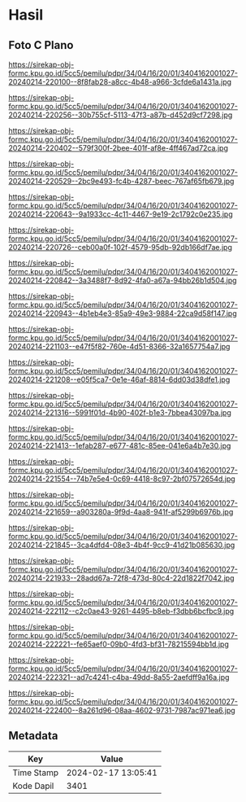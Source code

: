 # Hasil

## Foto C Plano

https://sirekap-obj-formc.kpu.go.id/5cc5/pemilu/pdpr/34/04/16/20/01/3404162001027-20240214-220100--8f8fab28-a8cc-4b48-a966-3cfde6a1431a.jpg

https://sirekap-obj-formc.kpu.go.id/5cc5/pemilu/pdpr/34/04/16/20/01/3404162001027-20240214-220256--30b755cf-5113-47f3-a87b-d452d9cf7298.jpg

https://sirekap-obj-formc.kpu.go.id/5cc5/pemilu/pdpr/34/04/16/20/01/3404162001027-20240214-220402--579f300f-2bee-401f-af8e-4ff467ad72ca.jpg

https://sirekap-obj-formc.kpu.go.id/5cc5/pemilu/pdpr/34/04/16/20/01/3404162001027-20240214-220529--2bc9e493-fc4b-4287-beec-767af65fb679.jpg

https://sirekap-obj-formc.kpu.go.id/5cc5/pemilu/pdpr/34/04/16/20/01/3404162001027-20240214-220643--9a1933cc-4c11-4467-9e19-2c1792c0e235.jpg

https://sirekap-obj-formc.kpu.go.id/5cc5/pemilu/pdpr/34/04/16/20/01/3404162001027-20240214-220726--ceb00a0f-102f-4579-95db-92db166df7ae.jpg

https://sirekap-obj-formc.kpu.go.id/5cc5/pemilu/pdpr/34/04/16/20/01/3404162001027-20240214-220842--3a3488f7-8d92-4fa0-a67a-94bb26b1d504.jpg

https://sirekap-obj-formc.kpu.go.id/5cc5/pemilu/pdpr/34/04/16/20/01/3404162001027-20240214-220943--4b1eb4e3-85a9-49e3-9884-22ca9d58f147.jpg

https://sirekap-obj-formc.kpu.go.id/5cc5/pemilu/pdpr/34/04/16/20/01/3404162001027-20240214-221103--e47f5f82-760e-4d51-8366-32a1657754a7.jpg

https://sirekap-obj-formc.kpu.go.id/5cc5/pemilu/pdpr/34/04/16/20/01/3404162001027-20240214-221208--e05f5ca7-0e1e-46af-8814-6dd03d38dfe1.jpg

https://sirekap-obj-formc.kpu.go.id/5cc5/pemilu/pdpr/34/04/16/20/01/3404162001027-20240214-221316--5991f01d-4b90-402f-b1e3-7bbea43097ba.jpg

https://sirekap-obj-formc.kpu.go.id/5cc5/pemilu/pdpr/34/04/16/20/01/3404162001027-20240214-221413--1efab287-e677-481c-85ee-041e6a4b7e30.jpg

https://sirekap-obj-formc.kpu.go.id/5cc5/pemilu/pdpr/34/04/16/20/01/3404162001027-20240214-221554--74b7e5e4-0c69-4418-8c97-2bf07572654d.jpg

https://sirekap-obj-formc.kpu.go.id/5cc5/pemilu/pdpr/34/04/16/20/01/3404162001027-20240214-221659--a903280a-9f9d-4aa8-941f-af5299b6976b.jpg

https://sirekap-obj-formc.kpu.go.id/5cc5/pemilu/pdpr/34/04/16/20/01/3404162001027-20240214-221845--3ca4dfd4-08e3-4b4f-9cc9-41d21b085630.jpg

https://sirekap-obj-formc.kpu.go.id/5cc5/pemilu/pdpr/34/04/16/20/01/3404162001027-20240214-221933--28add67a-72f8-473d-80c4-22d1822f7042.jpg

https://sirekap-obj-formc.kpu.go.id/5cc5/pemilu/pdpr/34/04/16/20/01/3404162001027-20240214-222112--c2c0ae43-9261-4495-b8eb-f3dbb6bcfbc9.jpg

https://sirekap-obj-formc.kpu.go.id/5cc5/pemilu/pdpr/34/04/16/20/01/3404162001027-20240214-222221--fe65aef0-09b0-4fd3-bf31-78215594bb1d.jpg

https://sirekap-obj-formc.kpu.go.id/5cc5/pemilu/pdpr/34/04/16/20/01/3404162001027-20240214-222321--ad7c4241-c4ba-49dd-8a55-2aefdff9a16a.jpg

https://sirekap-obj-formc.kpu.go.id/5cc5/pemilu/pdpr/34/04/16/20/01/3404162001027-20240214-222400--8a261d96-08aa-4602-9731-7987ac971ea6.jpg


## Metadata

| Key        | Value               |
| ---------- | ------------------- |
| Time Stamp | 2024-02-17 13:05:41 |
| Kode Dapil | 3401                |



